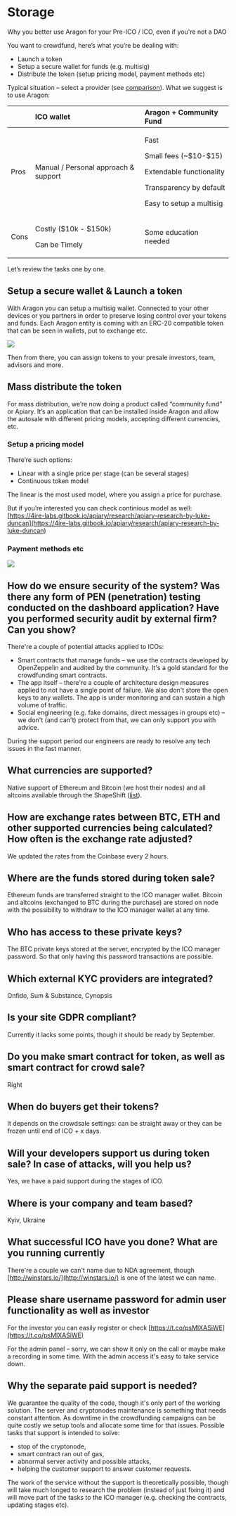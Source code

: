 # Storage

Why you better use Aragon for your Pre-ICO / ICO, even if you're not a DAO

You want to crowdfund, here’s what you’re be dealing with:

* Launch a token
* Setup a secure wallet for funds \(e.g. multisig\)
* Distribute the token \(setup pricing model, payment methods etc\)

Typical situation – select a provider \(see [comparison](https://crowdfunding3.com/resources/ico-platform-comparison)\). What we suggest is to use Aragon:  


<table>
  <thead>
    <tr>
      <th style="text-align:left"></th>
      <th style="text-align:left">ICO wallet</th>
      <th style="text-align:left">Aragon + Community Fund</th>
    </tr>
  </thead>
  <tbody>
    <tr>
      <td style="text-align:left">Pros</td>
      <td style="text-align:left">Manual / Personal approach & support</td>
      <td style="text-align:left">
        <p>Fast</p>
        <p>Small fees (~$10-$15)</p>
        <p>Extendable functionality</p>
        <p>Transparency by default</p>
        <p>Easy to setup a multisig</p>
      </td>
    </tr>
    <tr>
      <td style="text-align:left">Cons</td>
      <td style="text-align:left">
        <p>Costly ($10k - $150k)</p>
        <p>Can be Timely</p>
      </td>
      <td style="text-align:left">Some education needed</td>
    </tr>
  </tbody>
</table>Let’s review the tasks one by one.  


## Setup a secure wallet & Launch a token

With Aragon you can setup a multisig wallet. Connected to your other devices or you partners in order to preserve losing control over your tokens and funds. Each Aragon entity is coming with an ERC-20 compatible token that can be seen in wallets, put to exchange etc.  


![](https://lh6.googleusercontent.com/IKL3A79LBMpr9MkUMyKRkOTm2kPPfnSRgbVQhOo7dRrv6xTLEZrnx443Oi5_ygbHVvnv_mmOw6a92vpCqw_XWgMRuQ_L7d1VPavEaC1lFhODSp4YXf6NxE83fbSTqsnLcF3cOvlL)

Then from there, you can assign tokens to your presale investors, team, advisors and more.

## Mass distribute the token

For mass distribution, we’re now doing a product called “community fund” or Apiary. It’s an application that can be installed inside Aragon and allow the autosale with different pricing models, accepting different currencies, etc.

### Setup a pricing model

There’re such options:

* Linear with a single price per stage \(can be several stages\)
* Continuous token model

The linear is the most used model, where you assign a price for purchase.

But if you’re interested you can check continious model as well: [https://4ire-labs.gitbook.io/apiary/research/apiary-research-by-luke-duncan](https://4ire-labs.gitbook.io/apiary/research/apiary-research-by-luke-duncan)

### Payment methods etc

![](https://lh3.googleusercontent.com/M0yzsNwuvxa981kGcNND9nmR6vxknXlWc52FiUen0d5Xla4V_PIPwY01JLMPRAKsBTsWC5PV1jeMV7qRAVwlaD4xp79pl2TjmhCHwXClii4QOJJVdAguzBvAjpoPH7I-3Hup2_hq)

## How do we ensure security of the system? Was there any form of PEN \(penetration\) testing conducted on the dashboard application? Have you performed security audit by external firm? Can you show? <a id="ICONXCustomerFAQ-Howdoweensuresecurityofthesystem?WasthereanyformofPEN(penetration)testingconductedonthedashboardapplication?Haveyouperformedsecurityauditbyexternalfirm?Canyoushow?"></a>

There're a couple of potential attacks applied to ICOs:

* Smart contracts that manage funds – we use the contracts developed by OpenZeppelin and audited by the community. It's a gold standard for the crowdfunding smart contracts.
* The app itself – there're a couple of architecture design measures applied to not have a single point of failure. We also don't store the open keys to any wallets. The app is under monitoring and can sustain a high volume of traffic.
* Social engineering \(e.g. fake domains, direct messages in groups etc\) – we don't \(and can't\) protect from that, we can only support you with advice.

During the support period our engineers are ready to resolve any tech issues in the fast manner.

## What currencies are supported? <a id="ICONXCustomerFAQ-Whatcurrenciesaresupported?"></a>

Native support of Ethereum and Bitcoin \(we host their nodes\) and all altcoins available through the ShapeShift \([list](https://shapeshift.io/#/coins)\).

## How are exchange rates between BTC, ETH and other supported currencies being calculated? How often is the exchange rate adjusted? <a id="ICONXCustomerFAQ-HowareexchangeratesbetweenBTC,ETHandothersupportedcurrenciesbeingcalculated?Howoftenistheexchangerateadjusted?"></a>

We updated the rates from the Coinbase every 2 hours.

## Where are the funds stored during token sale? <a id="ICONXCustomerFAQ-Wherearethefundsstoredduringtokensale?"></a>

Ethereum funds are transferred straight to the ICO manager wallet. Bitcoin and altcoins \(exchanged to BTC during the purchase\) are stored on node with the possibility to withdraw to the ICO manager wallet at any time.

## Who has access to these private keys? <a id="ICONXCustomerFAQ-Whohasaccesstotheseprivatekeys?"></a>

The BTC private keys stored at the server, encrypted by the ICO manager password. So that only having this password transactions are possible.

## Which external KYC providers are integrated? <a id="ICONXCustomerFAQ-WhichexternalKYCprovidersareintegrated?"></a>

Onfido, Sum & Substance, Cynopsis

## Is your site GDPR compliant? <a id="ICONXCustomerFAQ-IsyoursiteGDPRcompliant?"></a>

Currently it lacks some points, though it should be ready by September.

## Do you make smart contract for token, as well as smart contract for crowd sale? <a id="ICONXCustomerFAQ-Doyoumakesmartcontractfortoken,aswellassmartcontractforcrowdsale?"></a>

Right

## When do buyers get their tokens? <a id="ICONXCustomerFAQ-Whendobuyersgettheirtokens?"></a>

It depends on the crowdsale settings: can be straight away or they can be frozen until end of ICO + x days.

## Will your developers support us during token sale? In case of attacks, will you help us? <a id="ICONXCustomerFAQ-Willyourdeveloperssupportusduringtokensale?Incaseofattacks,willyouhelpus?"></a>

Yes, we have a paid support during the stages of ICO.

## Where is your company and team based? <a id="ICONXCustomerFAQ-Whereisyourcompanyandteambased?"></a>

Kyiv, Ukraine

## What successful ICO have you done? What are you running currently <a id="ICONXCustomerFAQ-WhatsuccessfulICOhaveyoudone?Whatareyourunningcurrently"></a>

There're a couple we can't name due to NDA agreement, though [http://winstars.io/](http://winstars.io/) is one of the latest we can name.

## Please share username password for admin user functionality as well as investor <a id="ICONXCustomerFAQ-Pleaseshareusernamepasswordforadminuserfunctionalityaswellasinvestor"></a>

For the investor you can easily register or check [https://t.co/psMlXASiWE](https://t.co/psMlXASiWE)

For the admin panel – sorry, we can show it only on the call or maybe make a recording in some time. With the admin access it's easy to take service down. 

## Why the separate paid support is needed?

We guarantee the quality of the code, though it's only part of the working solution. The server and cryptonodes maintenance is something that needs constant attention.  As downtime in the crowdfunding campaigns can be quite costly we setup tools and allocate some time for that issues. Possible tasks that support is intended to solve:

* stop of the cryptonode,
* smart contract ran out of gas,
* abnormal server activity and possible attacks,
* helping the customer support to answer customer requests.

The work of the service without the support is theoretically possible, though will take much longed to research the problem \(instead of just fixing it\) and will move part of the tasks to the ICO manager \(e.g. checking the contracts, updating stages etc\).



